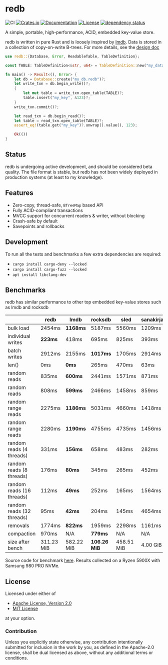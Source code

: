 # redb

![CI](https://github.com/cberner/redb/actions/workflows/ci.yml/badge.svg)
[![Crates.io](https://img.shields.io/crates/v/redb.svg)](https://crates.io/crates/redb)
[![Documentation](https://docs.rs/redb/badge.svg)](https://docs.rs/redb)
[![License](https://img.shields.io/crates/l/redb)](https://crates.io/crates/redb)
[![dependency status](https://deps.rs/repo/github/cberner/redb/status.svg)](https://deps.rs/repo/github/cberner/redb)

A simple, portable, high-performance, ACID, embedded key-value store.

redb is written in pure Rust and is loosely inspired by [lmdb](http://www.lmdb.tech/doc/). Data is stored in a collection
of copy-on-write B-trees. For more details, see the [design doc](docs/design.md)

```rust
use redb::{Database, Error, ReadableTable, TableDefinition};

const TABLE: TableDefinition<&str, u64> = TableDefinition::new("my_data");

fn main() -> Result<(), Error> {
    let db = Database::create("my_db.redb")?;
    let write_txn = db.begin_write()?;
    {
        let mut table = write_txn.open_table(TABLE)?;
        table.insert("my_key", &123)?;
    }
    write_txn.commit()?;

    let read_txn = db.begin_read()?;
    let table = read_txn.open_table(TABLE)?;
    assert_eq!(table.get("my_key")?.unwrap().value(), 123);

    Ok(())
}
```

## Status
redb is undergoing active development, and should be considered beta quality. The file format is stable,
but redb has not been widely deployed in production systems (at least to my knowledge).

## Features
* Zero-copy, thread-safe, `BTreeMap` based API
* Fully ACID-compliant transactions
* MVCC support for concurrent readers & writer, without blocking
* Crash-safe by default
* Savepoints and rollbacks

## Development
To run all the tests and benchmarks a few extra dependencies are required:
* `cargo install cargo-deny --locked`
* `cargo install cargo-fuzz --locked`
* `apt install libclang-dev`

## Benchmarks
redb has similar performance to other top embedded key-value stores such as lmdb and rocksdb

|                           | redb       | lmdb       | rocksdb        | sled       | sanakirja |
|---------------------------|------------|------------|----------------|------------|-----------|
| bulk load                 | 2454ms     | **1168ms** | 5187ms         | 5560ms     | 1209ms    |
| individual writes         | **223ms**  | 418ms      | 695ms          | 825ms      | 393ms     |
| batch writes              | 2912ms     | 2155ms     | **1017ms**     | 1705ms     | 2914ms    |
| len()                     | 0ms        | **0ms**    | 265ms          | 470ms      | 63ms      |
| random reads              | 835ms      | **600ms**  | 2441ms         | 1571ms     | 871ms     |
| random reads              | 808ms      | **599ms**  | 2466ms         | 1458ms     | 859ms     |
| random range reads        | 2275ms     | **1186ms** | 5031ms         | 4660ms     | 1418ms    |
| random range reads        | 2280ms     | **1190ms** | 4755ms         | 4735ms     | 1456ms    |
| random reads (4 threads)  | 331ms      | **156ms**  | 658ms          | 483ms      | 282ms     |
| random reads (8 threads)  | 176ms      | **80ms**   | 345ms          | 265ms      | 452ms     |
| random reads (16 threads) | 112ms      | **49ms**   | 252ms          | 165ms      | 1564ms    |
| random reads (32 threads) | 95ms       | **42ms**   | 204ms          | 145ms      | 4654ms    |
| removals                  | 1774ms     | **822ms**  | 1959ms         | 2298ms     | 1161ms    |
| compaction                | 970ms      | N/A        | **779ms**      | N/A        | N/A       |
| size after bench          | 311.23 MiB | 582.22 MiB | **106.26 MiB** | 458.51 MiB | 4.00 GiB  |

Source code for benchmark [here](./benches/lmdb_benchmark.rs). Results collected on a Ryzen 5900X with Samsung 980 PRO NVMe.

## License

Licensed under either of

* [Apache License, Version 2.0](LICENSE-APACHE)
* [MIT License](LICENSE-MIT)

at your option.

### Contribution

Unless you explicitly state otherwise, any contribution intentionally
submitted for inclusion in the work by you, as defined in the Apache-2.0
license, shall be dual licensed as above, without any additional terms or
conditions.
